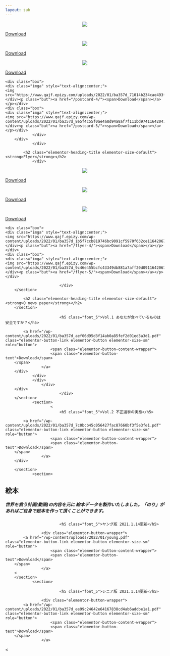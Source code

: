 ```yaml
---
layout: sub
---
```

<div class="postcard">
    <div class="box">
    <div class="imga" style="text-align:center;">
    <img src="https://www.qajf.epizy.com/wp-content/uploads/2022/01/ba357d_9422f5e45e4b450e85ab237cf5b30afb1642044720-2-e1642045133363.jpg"></div><p class="but"><a href="https://www.qajf.epizy.com/?page_id=1539"><span>Download</span></a></p></div>
    <div class="box">
    <div class="imga" style="text-align:center;">
    <img src="https://www.qajf.epizy.com/wp-content/uploads/2022/01/ba357d_2a551d9fb91c4dcab32c36454d819c891642045912.jpg"></div><p class="but"><a href="https://www.qajf.epizy.com/?page_id=1540"><span>Download</span></a></p></div>
    <div class="box">
    <div class="imga" style="text-align:center;">
    <img src="https://www.qajf.epizy.com/wp-content/uploads/2022/01/ba357d_f50fb96e7818487c91342a7d11d64fa61642046117.jpg"></div><p class="but"><a href="https://www.qajf.epizy.com/?page_id=1541"><span>Download</span></a></p></div>
				
				
    <div class="box">
    <div class="imga" style="text-align:center;">
    <img src="https://www.qajf.epizy.com/uploads/2022/01/ba357d_71014b234cae493f86baf73baa1f7a8f1642046962.jpg"></div><p class="but"><a href="/postcard-4/"><span>Download</span></a></p></div>
    <div class="box">
    <div class="imga" style="text-align:center;">
    <img src="https://www.qajf.epizy.com/wp-content/uploads/2022/01/ba357d_8e5f4c55f0ae4a8d94a8af7f111bd97411642047065.jpg"></div><p class="but"><a href="/postcard-5/"><span>Download</span></a></p></div>
    			</div>
		</div>
				</div>
				
			<h2 class="elementor-heading-title elementor-size-default"><strong>Flyer</strong></h2>		
				</div>
				
			
<div class="postcard">
    <div class="box">
    <div class="imga" style="text-align:center;">
    <img src="https://www.qajf.epizy.com/wp-content/uploads/2022/01/ba357d_686b258266fe449c8db8c5f3d0e4f3e911642066808.jpg"></div><p class="but"><a href="/flyer-1/"><span>Download</span></a></p></div>
    <div class="box">
    <div class="imga" style="text-align:center;">
    <img src="https://www.qajf.epizy.com/wp-content/uploads/2022/01/1_1642067228_ba357d_c68e8d27f93e4682b802b065d6924a4711642067297.jpg"></div><p class="but"><a href="/flyer-2/"><span>Download</span></a></p></div>
    <div class="box">
    <div class="imga" style="text-align:center;">
    <img src="https://www.qajf.epizy.com/wp-content/uploads/2022/01/ba357d_70bf446399ee47bbad09b0cb47a6b31511642067354.jpg"></div><p class="but"><a href="/flyer-3/"><span>Download</span></a></p></div>
				
				
    <div class="box">
    <div class="imga" style="text-align:center;">
    <img src="https://www.qajf.epizy.com/wp-content/uploads/2022/01/ba357d_1b5f7ccb819746bc9091cf5970f632ce11642067382.jpg"></div><p class="but"><a href="/flyer-4/"><span>Download</span></a></p></div>
    <div class="box">
    <div class="imga" style="text-align:center;">
    <img src="https://www.qajf.epizy.com/wp-content/uploads/2022/01/ba357d_9c46e455bcfc43349db881a7aff20d0911642067408.jpg"></div><p class="but"><a href="/flyer-5/"><span>Download</span></a></p></div>
    			
							</div>
		</section>
				
			<h2 class="elementor-heading-title elementor-size-default"><strong>Q news paper</strong></h2>		
		</section>
				
							<h5 class="font_5">Vol.1 あなたが食べているものは安全ですか？</h5>						
				
			<a href="/wp-content/uploads/2022/01/ba357d_aef06d95d3f14ab0a85fef2d01ed3a3d1.pdf" class="elementor-button-link elementor-button elementor-size-sm" role="button">
						<span class="elementor-button-content-wrapper">
						<span class="elementor-button-text">Download</span>
		</span>
					</a>
		</div>
				</div>
				</div>
					</div>
		</div>
							</div>
		</section>
				<section>
						<
							<h5 class="font_5">Vol.2 不正選挙の実態</h5>						
				
			<a href="/wp-content/uploads/2022/01/ba357d_7c0bcb45c056427fac87660bf3f5e3fe1.pdf" class="elementor-button-link elementor-button elementor-size-sm" role="button">
						<span class="elementor-button-content-wrapper">
						<span class="elementor-button-text">Download</span>
		</span>
					</a>
		</div>
				
		</section>
				<section>
						
<h2><strong>絵本</strong></h2>

<h5 class="font_5">世界を救う計画(動画)の内容を元に 絵本データを製作いたしました。「のり」があればご自身で絵本を作って頂くことができます。</h5>
</div>						
		</section>
				<section>
						
							<h5 class="font_5">ヤング版 2021.1.14更新</h5>						
				
					<div class="elementor-button-wrapper">
			<a href="/wp-content/uploads/2022/01/young.pdf" class="elementor-button-link elementor-button elementor-size-sm" role="button">
						<span class="elementor-button-content-wrapper">
						<span class="elementor-button-text">Download</span>
		</span>
					</a>
		<
		</section>
				<section>
						
							<h5 class="font_5">シニア版 2021.1.14更新</h5>						
				
					<div class="elementor-button-wrapper">
			<a href="/wp-content/uploads/2022/01/ba357d_ee99c24642e64167838cd4ab6addbe1a1.pdf" class="elementor-button-link elementor-button elementor-size-sm" role="button">
						<span class="elementor-button-content-wrapper">
						<span class="elementor-button-text">Download</span>
		</span>
					</a>
		
<
